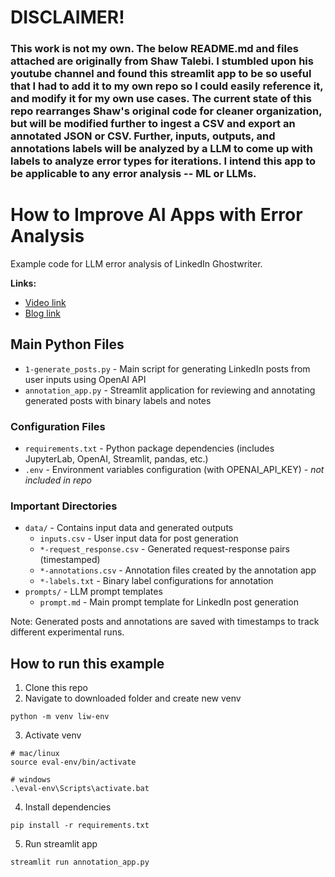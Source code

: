 # DISCLAIMER!
### This work is not my own. The below README.md and files attached are originally from Shaw Talebi. I stumbled upon his youtube channel and found this streamlit app to be so useful that I had to add it to my own repo so I could easily reference it, and modify it for my own use cases. The current state of this repo rearranges Shaw's original code for cleaner organization, but will be modified further to ingest a CSV and export an annotated JSON or CSV. Further, inputs, outputs, and annotations labels will be analyzed by a LLM to come up with labels to analyze error types for iterations. I intend this app to be applicable to any error analysis -- ML or LLMs.

# How to Improve AI Apps with Error Analysis
Example code for LLM error analysis of LinkedIn Ghostwriter.

**Links:**
- [Video link](https://youtu.be/982V2ituTdc)
- [Blog link](https://shawhin.medium.com/how-to-improve-ai-apps-with-error-analysis-4af5f163a1d1)

## Main Python Files
- `1-generate_posts.py` - Main script for generating LinkedIn posts from user inputs using OpenAI API
- `annotation_app.py` - Streamlit application for reviewing and annotating generated posts with binary labels and notes

### Configuration Files
- `requirements.txt` - Python package dependencies (includes JupyterLab, OpenAI, Streamlit, pandas, etc.)
- `.env` - Environment variables configuration (with OPENAI_API_KEY) - *not included in repo*

### Important Directories
- `data/` - Contains input data and generated outputs
  - `inputs.csv` - User input data for post generation
  - `*-request_response.csv` - Generated request-response pairs (timestamped)
  - `*-annotations.csv` - Annotation files created by the annotation app
  - `*-labels.txt` - Binary label configurations for annotation
- `prompts/` - LLM prompt templates
  - `prompt.md` - Main prompt template for LinkedIn post generation

Note: Generated posts and annotations are saved with timestamps to track different experimental runs.

## How to run this example

1. Clone this repo
2. Navigate to downloaded folder and create new venv
```
python -m venv liw-env
```
3. Activate venv
```
# mac/linux
source eval-env/bin/activate

# windows
.\eval-env\Scripts\activate.bat
```
4. Install dependencies
```
pip install -r requirements.txt
```
5. Run streamlit app
```
streamlit run annotation_app.py
```